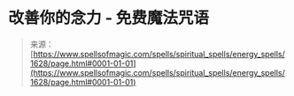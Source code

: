 <!--yml

category: 未分类

date: 2024-06-12 18:34:47

-->

# 改善你的念力 - 免费魔法咒语

> 来源：[https://www.spellsofmagic.com/spells/spiritual_spells/energy_spells/1628/page.html#0001-01-01](https://www.spellsofmagic.com/spells/spiritual_spells/energy_spells/1628/page.html#0001-01-01)
